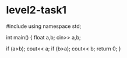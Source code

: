 # level2-task1
#include <iostream>
using namespace std;

int main() {
  float a,b;
  cin>> a,b;
   
   if (a>b);
   cout<< a;
   if (b>a);
   cout<< b;
  return 0;
}
